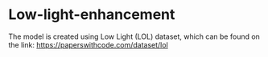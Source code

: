 # Low-light-enhancement

The model is created using Low Light (LOL) dataset, which can be found on the link: https://paperswithcode.com/dataset/lol 
